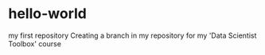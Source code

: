 # hello-world
my first repository 
Creating a branch in my repository for my 'Data Scientist Toolbox' course
